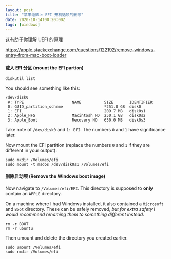 ```yaml
---
layout: post
title: "苹果电脑上 EFI 开机选项的删除"
date: 2020-10-14T00:20:00Z
tags: [windows]
---
```




这有助于你理解 UEFI 的原理

<https://apple.stackexchange.com/questions/122192/remove-windows-entry-from-mac-boot-loader>

#### 载入 EFI 分区 (mount the EFI partion)

```
diskutil list
```

You should see something like this:

```
/dev/disk0
 #: TYPE                     NAME          SIZE       IDENTIFIER
 0: GUID_partition_scheme                  *251.0 GB  disk0
 1: EFI                                    209.7 MB   disk0s1
 2: Apple_HFS                Macintosh HD  250.1 GB   disk0s2
 3: Apple_Boot               Recovery HD   650.0 MB   disk0s3
```

Take note of `/dev/disk0` and `1: EFI`. The numbers `0` and `1` have significance later.

Now mount the EFI partition (replace the numbers `0` and `1` if they are different in your output):

```
sudo mkdir /Volumes/efi
sudo mount -t msdos /dev/disk0s1 /Volumes/efi
```



#### 删除启动项 (Remove the Windows boot image)

Now navigate to `/Volumes/efi/EFI`. This directory is supposed to **only** contain an `APPLE` directory. 

On a machine where I had Windows installed, it also contained a `Microsoft` and `Boot` directory. These can be safely removed, *but for extra safety I would recommend renaming them to something different instead*.

```
rm -r BOOT
rm -r ubuntu
```

Then umount and delete the directory you created earlier.

```
sudo umount /Volumes/efi
sudo rmdir /Volumes/efi
```

